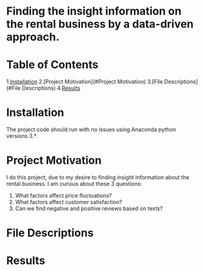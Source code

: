 # Finding the insight information on the rental business by a data-driven approach.
# Table of Contents
1.[Installation](#Installation)
2.[Project Motivation](#Project Motivation)
3.[File Descriptions](#File Descriptions)
4.[Results](#Results)

# Installation
The project code should run with no issues using Anaconda python versions 3.*.
# Project Motivation
I do this project, due to my desire to finding insight information about the rental business. I am curious about these 3 questions:
1. What factors affect price fluctuations?
2. What factors affect customer satisfaction?
3. Can we find negative and positive reviews based on texts?
# File Descriptions

# Results
